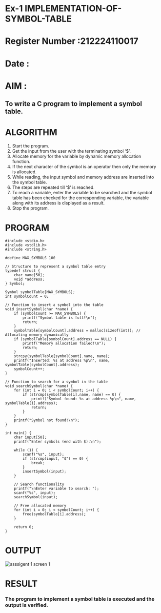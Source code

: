 # Ex-1 IMPLEMENTATION-OF-SYMBOL-TABLE
# Register Number :212224110017
# Date : 
# AIM :
## To write a C program to implement a symbol table.
# ALGORITHM
1.	Start the program.
2.	Get the input from the user with the terminating symbol ‘$’.
3.	Allocate memory for the variable by dynamic memory allocation function.
4.	If the next character of the symbol is an operator then only the memory is allocated.
5.	While reading, the input symbol and memory address are inserted into the symbol table.
6.	The steps are repeated till ‘$’ is reached.
7.	To reach a variable, enter the variable to be searched and the symbol table has been checked for the corresponding variable, the variable along with its address is displayed as a result.
8.	Stop the program. 
# PROGRAM
```
#include <stdio.h>
#include <stdlib.h>
#include <string.h>

#define MAX_SYMBOLS 100

// Structure to represent a symbol table entry
typedef struct {
    char name[50];
    void *address;
} Symbol;

Symbol symbolTable[MAX_SYMBOLS];
int symbolCount = 0;

// Function to insert a symbol into the table
void insertSymbol(char *name) {
    if (symbolCount >= MAX_SYMBOLS) {
        printf("Symbol table is full!\n");
        return;
    }
    symbolTable[symbolCount].address = malloc(sizeof(int)); // Allocating memory dynamically
    if (symbolTable[symbolCount].address == NULL) {
        printf("Memory allocation failed!\n");
        return;
    }
    strcpy(symbolTable[symbolCount].name, name);
    printf("Inserted: %s at address %p\n", name, symbolTable[symbolCount].address);
    symbolCount++;
}

// Function to search for a symbol in the table
void searchSymbol(char *name) {
    for (int i = 0; i < symbolCount; i++) {
        if (strcmp(symbolTable[i].name, name) == 0) {
            printf("Symbol found: %s at address %p\n", name, symbolTable[i].address);
            return;
        }
    }
    printf("Symbol not found!\n");
}

int main() {
    char input[50];
    printf("Enter symbols (end with $):\n");
    
    while (1) {
        scanf("%s", input);
        if (strcmp(input, "$") == 0) {
            break;
        }
        insertSymbol(input);
    }
    
    // Search functionality
    printf("\nEnter variable to search: ");
    scanf("%s", input);
    searchSymbol(input);
    
    // Free allocated memory
    for (int i = 0; i < symbolCount; i++) {
        free(symbolTable[i].address);
    }
    
    return 0;
}
```
# OUTPUT
![asssigent 1 screen 1](https://github.com/user-attachments/assets/c7cee24c-ec7f-4014-aff8-f96e1e37d872)

# RESULT
### The program to implement a symbol table is executed and the output is verified.

